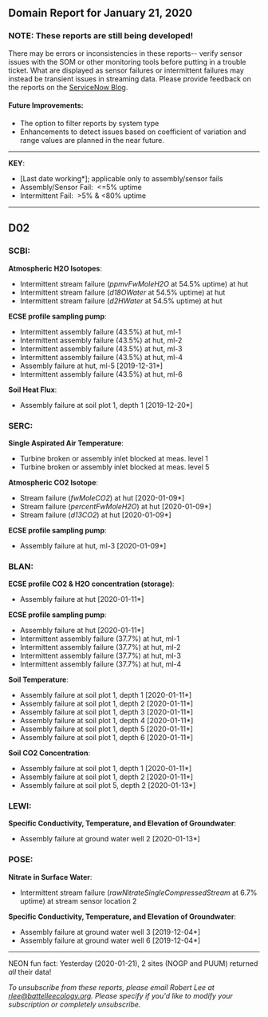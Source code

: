 ## Domain Report for January 21, 2020


### NOTE: These reports are still being developed!
There may be errors or inconsistencies in these reports-- verify sensor issues with the SOM or other monitoring tools before putting in a trouble ticket. What are displayed as sensor failures or intermittent failures may instead be transient issues in streaming data.
Please provide feedback on the reports on the [ServiceNow Blog](https://neon.service-now.com/community?id=community_blog&sys_id=9b4fbe8adbed734017ecf9041d9619be).

#### Future Improvements: 
 - The option to filter reports by system type 
 - Enhancements to detect issues based on coefficient of variation and range values are planned in the near future.

***

**KEY**:

 - [Last date working*]; applicable only to assembly/sensor fails
 - Assembly/Sensor Fail:&nbsp;&nbsp;<=5% uptime
 - Intermittent Fail:&nbsp;&nbsp;>5% & <80% uptime

***
## D02

### SCBI:

**Atmospheric H2O Isotopes**:
 - Intermittent stream failure (_ppmvFwMoleH2O_ at 54.5% uptime) at hut
 - Intermittent stream failure (_d18OWater_ at 54.5% uptime) at hut
 - Intermittent stream failure (_d2HWater_ at 54.5% uptime) at hut

**ECSE profile sampling pump**:
 - Intermittent assembly failure (43.5%) at hut, ml-1
 - Intermittent assembly failure (43.5%) at hut, ml-2
 - Intermittent assembly failure (43.5%) at hut, ml-3
 - Intermittent assembly failure (43.5%) at hut, ml-4
 - Assembly failure at hut, ml-5 [2019-12-31*]
 - Intermittent assembly failure (43.5%) at hut, ml-6

**Soil Heat Flux**:
 - Assembly failure at soil plot 1, depth 1 [2019-12-20*]

### SERC:

**Single Aspirated Air Temperature**:
 - Turbine broken or assembly inlet blocked at meas. level 1
 - Turbine broken or assembly inlet blocked at meas. level 5

**Atmospheric CO2 Isotope**:
 - Stream failure (_fwMoleCO2_) at hut [2020-01-09*]
 - Stream failure (_percentFwMoleH2O_) at hut [2020-01-09*]
 - Stream failure (_d13CO2_) at hut [2020-01-09*]

**ECSE profile sampling pump**:
 - Assembly failure at hut, ml-3 [2020-01-09*]

### BLAN:

**ECSE profile CO2 & H2O concentration (storage)**:
 - Assembly failure at hut [2020-01-11*]

**ECSE profile sampling pump**:
 - Assembly failure at hut [2020-01-11*]
 - Intermittent assembly failure (37.7%) at hut, ml-1
 - Intermittent assembly failure (37.7%) at hut, ml-2
 - Intermittent assembly failure (37.7%) at hut, ml-3
 - Intermittent assembly failure (37.7%) at hut, ml-4

**Soil Temperature**:
 - Assembly failure at soil plot 1, depth 1 [2020-01-11*]
 - Assembly failure at soil plot 1, depth 2 [2020-01-11*]
 - Assembly failure at soil plot 1, depth 3 [2020-01-11*]
 - Assembly failure at soil plot 1, depth 4 [2020-01-11*]
 - Assembly failure at soil plot 1, depth 5 [2020-01-11*]
 - Assembly failure at soil plot 1, depth 6 [2020-01-11*]

**Soil CO2 Concentration**:
 - Assembly failure at soil plot 1, depth 1 [2020-01-11*]
 - Assembly failure at soil plot 1, depth 2 [2020-01-11*]
 - Assembly failure at soil plot 5, depth 2 [2020-01-13*]

### LEWI:

**Specific Conductivity, Temperature, and Elevation of Groundwater**:
 - Assembly failure at ground water well 2 [2020-01-13*]

### POSE:

**Nitrate in Surface Water**:
 - Intermittent stream failure (_rawNitrateSingleCompressedStream_ at 6.7% uptime) at stream sensor location 2

**Specific Conductivity, Temperature, and Elevation of Groundwater**:
 - Assembly failure at ground water well 3 [2019-12-04*]
 - Assembly failure at ground water well 6 [2019-12-04*]

***
NEON fun fact: Yesterday (2020-01-21), 2 sites (NOGP and PUUM) returned _all_ their data!

_To unsubscribe from these reports, please email Robert Lee at rlee@battelleecology.org. Please specify if you'd like to modify your subscription or completely unsubscribe._
